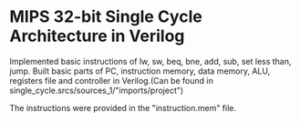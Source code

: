 # MIPS 32-bit Single Cycle Architecture in Verilog
Implemented basic instructions of lw, sw, beq, bne, add, sub, set less than, jump.
Built basic parts of PC, instruction memory, data memory, ALU, registers file and controller in Verilog.(Can be found in single_cycle.srcs/sources_1/"imports/project")

The instructions were provided in the "instruction.mem" file.
